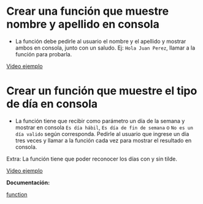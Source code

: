 # Crear una función que muestre nombre y apellido en consola

- La función debe pedirle al usuario el nombre y el apellido y mostrar ambos en consola, junto con un saludo. Ej: `Hola Juan Perez`, llamar a la función para probarla.

[Video ejemplo](https://www.useloom.com/share/468816a9d4c24fd9b3cff30796b454f0)

# Crear un función que muestre el tipo de día en consola

- La función tiene que recibir como parámetro un día de la semana y mostrar en consola `Es día hábil`, `Es día de fin de semana` o `No es un día valido` según corresponda. Pedirle al usuario que ingrese un día tres veces y llamar a la función cada vez para mostrar el resultado en consola.

Extra: La función tiene que poder reconocer los días con y sin tilde.

[Video ejemplo](https://www.useloom.com/share/a54081c0ac8e418d8f05eb56b7007ae9)

**Documentación:**

[function](https://developer.mozilla.org/es/docs/Web/JavaScript/Guide/Funciones)



